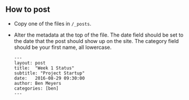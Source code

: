 ## How to post

- Copy one of the files in ``` /_posts ```.
- Alter the metadata at the top of the file. The date field should be set to the date that the post should show up on the site. The category field should be your first name, all lowercase.

  ```
  ---
  layout: post
  title:  "Week 1 Status"
  subtitle: "Project Startup"
  date:   2016-08-29 09:30:00
  author: Ben Meyers
  categories: [ben]
  ---
  ```
